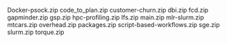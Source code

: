 Docker-psock.zip
code_to_plan.zip
customer-churn.zip
dbi.zip
fcd.zip
gapminder.zip
gsp.zip
hpc-profiling.zip
lfs.zip
main.zip
mlr-slurm.zip
mtcars.zip
overhead.zip
packages.zip
script-based-workflows.zip
sge.zip
slurm.zip
torque.zip
